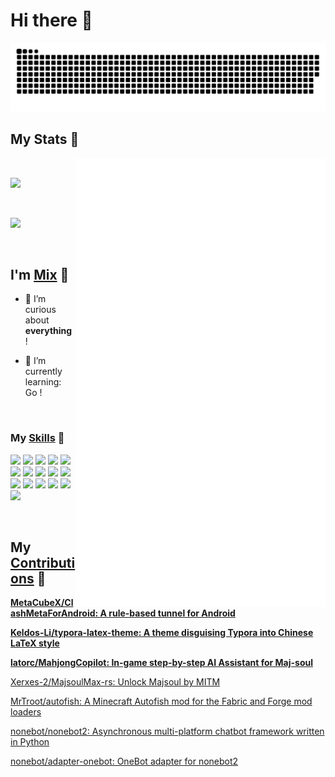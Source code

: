 # Hi there 👋

![GitHub Snake](assets/github-contribution-grid-snake.svg)
<br/>

## My Stats 🥰

<a>
  <img align="right" width="400px" src="./github-metrics.svg" />
</a>
<br/>
<p align="left">
  <img width="300px" src="https://count.getloli.com/get/@Zxis233?theme=rule34"></img>
</img>
</p>
<br/>
<p align="left">
  <img width="300px" src="https://mystats-rosy.vercel.app/api/top-langs/?username=Zxis233&layout=compact&theme=transparent"></img>
</p>
<br/>

<!-- linear-gradient(111deg,#44a08d,#093637)-->
<!-- linear-gradient(111deg,#8e9eab,#eef2f3)-->

<!-- [![Esing's GitHub stats](https://mystats-rosy.vercel.app/api?username=Zxis233&count_private=true&theme=transparent&layout=compact)](https://github.com/anuraghazra/github-readme-stats) -->

<!-- [//]:(&title_color=35ffba&text_color=feeeed) -->

## I'm <u>Mix</u> 🤩

- 🔭 I’m curious about **everything** !

- 🌱 I’m currently learning: Go !

<br/>

### **My <u>Skills</u>** 🌟

![](https://img.shields.io/badge/-Git-f05032?style=flat-square&logo=git&logoColor=fff)
![](https://img.shields.io/badge/-Linux-fcc624?style=flat-square&logo=Linux&logoColor=000)
![](https://img.shields.io/badge/-OpenWRT-00B5E2?style=flat-square&logo=openwrt&logoColor=fff)
![](https://img.shields.io/badge/-ESP32C3-E7352C?style=flat-square&logo=espressif&logoColor=fff)
![](https://img.shields.io/badge/-NGINX-009639?style=flat-square&logo=nginx&logoColor=fff)
![](https://img.shields.io/badge/-Python-3776ab?style=flat-square&logo=Python&logoColor=fff)
![](https://img.shields.io/badge/-Markdown-000000?style=flat-square&logo=markdown&logoColor=fff)
![](https://img.shields.io/badge/-Arduino-008184?style=flat-square&logo=Arduino&logoColor=fff)
![](https://img.shields.io/badge/-C-A8B9CC?style=flat-square&logo=cplusplus&logoColor=000)
![](https://img.shields.io/badge/-C++-00599C?style=flat-square&logo=cplusplus&logoColor=fff)
![](https://img.shields.io/badge/-Pug-A86454?style=flat-square&logo=pug&logoColor=fff)
![](https://img.shields.io/badge/-CSS-F43059?style=flat-square&logo=csswizardry&logoColor=fff)
![](https://img.shields.io/badge/-Photoshop-31a8ff?style=flat-square&logo=adobe-photoshop&logoColor=fff)
![](https://img.shields.io/badge/-PremierPro-9999FF?style=flat-square&logo=adobepremierepro&logoColor=fff)
![](https://img.shields.io/badge/-Hexo-0E83CD?style=flat-square&logo=hexo&logoColor=fff)
![](https://img.shields.io/badge/-Vercel-000000?style=flat-square&logo=vercel&logoColor=fff)

<br/>

## My <u>Contributions</u> 🚀

**[MetaCubeX/ClashMetaForAndroid: A rule-based tunnel for Android](https://github.com/MetaCubeX/ClashMetaForAndroid)**

**[Keldos-Li/typora-latex-theme: A theme disguising Typora into Chinese LaTeX style](https://github.com/Keldos-Li/typora-latex-theme)**

**[latorc/MahjongCopilot: In-game step-by-step AI Assistant for Maj-soul](https://github.com/latorc/MahjongCopilot)**

[Xerxes-2/MajsoulMax-rs: Unlock Majsoul by MITM](https://github.com/Xerxes-2/MajsoulMax-rs)

[MrTroot/autofish: A Minecraft Autofish mod for the Fabric and Forge mod loaders](https://github.com/MrTroot/autofish)

[nonebot/nonebot2: Asynchronous multi-platform chatbot framework written in Python](https://github.com/nonebot/nonebot2)

[nonebot/adapter-onebot: OneBot adapter for nonebot2](https://github.com/nonebot/adapter-onebot)


